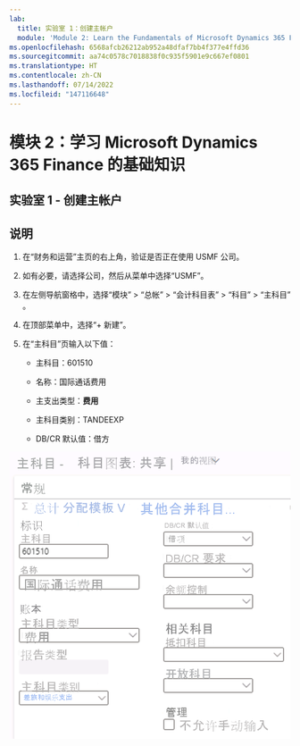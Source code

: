 ```yaml
---
lab:
  title: 实验室 1：创建主帐户
  module: 'Module 2: Learn the Fundamentals of Microsoft Dynamics 365 Finance'
ms.openlocfilehash: 6568afcb26212ab952a48dfaf7bb4f377e4ffd36
ms.sourcegitcommit: aa74c0578c7018838f0c935f5901e9c667ef0801
ms.translationtype: HT
ms.contentlocale: zh-CN
ms.lasthandoff: 07/14/2022
ms.locfileid: "147116648"
---
```

# <a name="module-2-learn-the-fundamentals-of-microsoft-dynamics-365-finance"></a>模块 2：学习 Microsoft Dynamics 365 Finance 的基础知识
    
## <a name="lab-1---create-a-main-account"></a>实验室 1 - 创建主帐户

## <a name="instructions"></a>说明

1. 在“财务和运营”主页的右上角，验证是否正在使用 USMF 公司。

2. 如有必要，请选择公司，然后从菜单中选择“USMF”。

3. 在左侧导航窗格中，选择“模块” > “总帐” > “会计科目表” > “科目” > “主科目”    。

4. 在顶部菜单中，选择“+ 新建”。

5. 在“主科目”页输入以下值：

    - 主科目：601510

    - 名称：国际通话费用

    - 主支出类型：**费用**

    - 主科目类别：TANDEEXP

    - DB/CR 默认值：借方

 ![主科目屏幕截图 - 会计科目表：与步骤 5 填充的字段共享页面](./media/m-002-explore-general-ledgers-in-microsoft-dynamics-365-finance-03.png)
